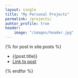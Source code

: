 ```yaml
---
layout: single
title: "My Personal Projects"
permalink: /projects/
auhtor_profile: true 
header:
	image: "/images/header.jpg"
---
```


{% for post in site.posts %}
* {{post.title}}
* [Link to post]({{site.url}}{{post.url}})

{% endfor %}
